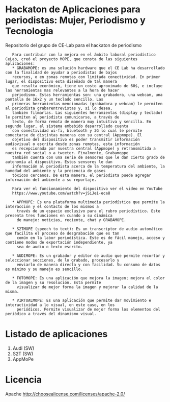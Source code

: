 # Hackaton de Aplicaciones para periodistas: Mujer, Periodismo y Tecnologia
Repositorio del grupo de CE-Lab para el hackaton de periodismo

       Para contribuir con la mejora en el ámbito laboral periodístico CeLab, creó el proyecto MOPE, que consta de las siguientes aplicaciones:       
       * GRABAMOPE: es una solución hardware que el CE Lab ha desarrollado con la finalidad de ayudar a periodistas de bajos
       recursos, o en zonas remotas con limitada conectividad. En primer lugar, el dispositivo esta diseñado de tal manera
       que resulta económico, tiene un costo aproximado de 60$, e incluye las herramientas mas relevantes a la hora de hacer 
       periodismo. Estas herramientas son: una grabadora, una webcam, una pantalla de 16x2 y un teclado sencillo. Las 
       primeras herramientas mencionadas (grabadora y webcam) le permiten al periodista grabarentrevistas y, si lo desea, 
       también filmarlas. Las siguientes herramientas (display y teclado) le permiten al periodista comunicarse, a través de
       texto, de forma remota de manera muy intuitiva y sencilla. En segundo lugar, el sistema embebido desarrollado cuenta 
       con conectividad wi-fi, bluetooth y 3G lo cual le permite conectarse de distintas maneras con su central (Appmope). El
       objetivo del dispositivo es poder transmitir información audiovisual o escrita desde zonas remotas, esta información 
       es recepcionada por nuestra central (Appmope) y retransmitida a nuestra red social o a tweeter. Finalmente, Grabamoppe
       también cuenta con una serie de sensores que le dan cierto grado de autonomía al dispositivo. Estos sensores le dan 
       información al periodista acerca de la temperatura del ambiente, la humedad del ambiente y la presencia de gases 
       tóxicos cercanos. De esta manera, el periodista puede agregar información del ambiente a su reportaje.   
       
       Para ver el funcionamiento del dispositivo ver el video en YouTube
       https://www.youtube.com/watch?v=jSiJei-eca8
       
       * APPMOPE: Es una plataforma multimedia periodística que permite la interacción y el contacto de los mismos a 
         través de un espacio exclusivo para el rubro periodístico. Este presenta tres funciones en cuando a su dinámica 
         de manejo: noticias, reciente, chat y GRABAMOPE.
         
       * S2TMOPE (speech to text): Es un transcriptor de audio automático que facilita el proceso de desgrabación que es tan 
         común en la labor periodística. Este es de fácil manejo, acceso y contiene modos de exportación independiente, ya
         sea de audio o texto escrito.
         
       * AUDIMOPE: Es un grabador y editor de audio que permite recortar y seleccionar secciones, de lo grabado, procesarlo y 
         enviarlo de manera directa y con facilidad. Su consumo de datos es mínimo y su manejo es sencillo.
       
       * FOTOMOPE: Es una aplicación que mejora la imagen; mejora el color de la imagen y su resolución. Esta permite
         visualizar de mejor forma la imagen y mejorar la calidad de la misma.
         
       * VIRTUALMOPE: Es una aplicación que permite dar movimiento e interactividad a lo visual, en este caso, en los 
         periódicos. Permite visualizar de mejor forma los elementos del periódico a través del dinamismo visual.
         
# Listado de aplicaciones
1. Audi (SW)
2. S2T (SW)
3. AppMoPe

# Licencia
Apache
http://choosealicense.com/licenses/apache-2.0/

